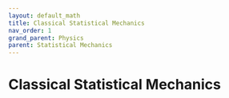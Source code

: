 ```yaml
---
layout: default_math
title: Classical Statistical Mechanics
nav_order: 1
grand_parent: Physics
parent: Statistical Mechanics
---
```


# Classical Statistical Mechanics

